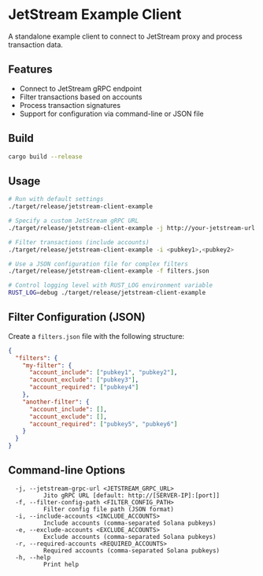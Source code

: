 # JetStream Example Client

A standalone example client to connect to JetStream proxy and process transaction data.

## Features

- Connect to JetStream gRPC endpoint
- Filter transactions based on accounts
- Process transaction signatures
- Support for configuration via command-line or JSON file

## Build

```bash
cargo build --release
```

## Usage

```bash
# Run with default settings
./target/release/jetstream-client-example

# Specify a custom JetStream gRPC URL
./target/release/jetstream-client-example -j http://your-jetstream-url:7001

# Filter transactions (include accounts)
./target/release/jetstream-client-example -i <pubkey1>,<pubkey2>

# Use a JSON configuration file for complex filters
./target/release/jetstream-client-example -f filters.json

# Control logging level with RUST_LOG environment variable
RUST_LOG=debug ./target/release/jetstream-client-example
```

## Filter Configuration (JSON)

Create a `filters.json` file with the following structure:

```json
{
  "filters": {
    "my-filter": {
      "account_include": ["pubkey1", "pubkey2"],
      "account_exclude": ["pubkey3"],
      "account_required": ["pubkey4"]
    },
    "another-filter": {
      "account_include": [],
      "account_exclude": [],
      "account_required": ["pubkey5", "pubkey6"]
    }
  }
}
```

## Command-line Options

```
  -j, --jetstream-grpc-url <JETSTREAM_GRPC_URL>
          Jito gRPC URL [default: http://[SERVER-IP]:[port]]
  -f, --filter-config-path <FILTER_CONFIG_PATH>
          Filter config file path (JSON format)
  -i, --include-accounts <INCLUDE_ACCOUNTS>
          Include accounts (comma-separated Solana pubkeys)
  -e, --exclude-accounts <EXCLUDE_ACCOUNTS>
          Exclude accounts (comma-separated Solana pubkeys)
  -r, --required-accounts <REQUIRED_ACCOUNTS>
          Required accounts (comma-separated Solana pubkeys)
  -h, --help
          Print help
```
